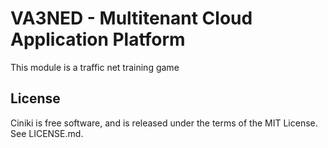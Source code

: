 VA3NED - Multitenant Cloud Application Platform
===============================================

This module is a traffic net training game

License
-------
Ciniki is free software, and is released under the terms of the MIT License. See LICENSE.md.

